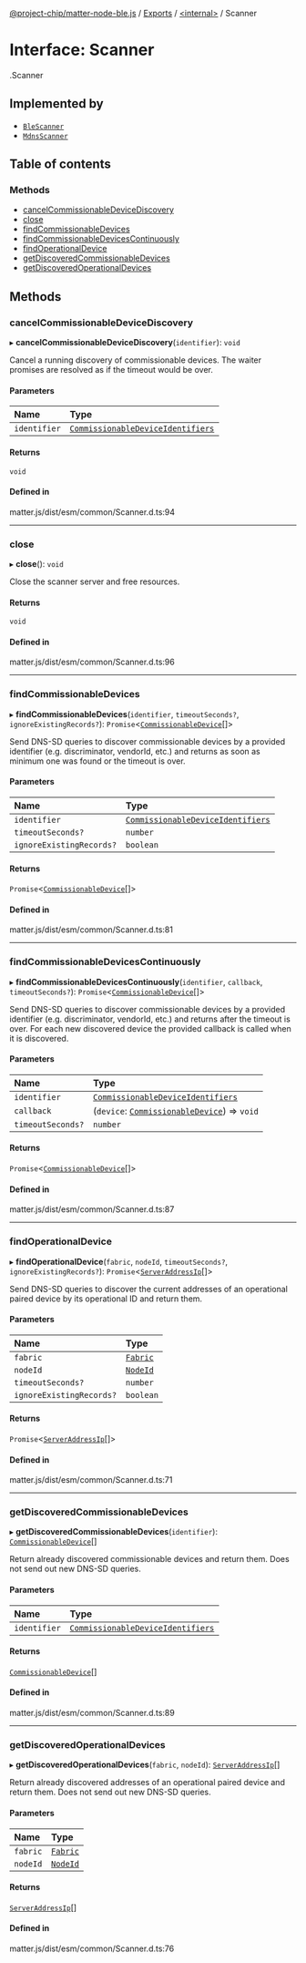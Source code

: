 [@project-chip/matter-node-ble.js](../README.md) / [Exports](../modules.md) / [<internal\>](../modules/internal_.md) / Scanner

# Interface: Scanner

[<internal>](../modules/internal_.md).Scanner

## Implemented by

- [`BleScanner`](../classes/BleScanner.md)
- [`MdnsScanner`](../classes/internal_.MdnsScanner.md)

## Table of contents

### Methods

- [cancelCommissionableDeviceDiscovery](internal_.Scanner.md#cancelcommissionabledevicediscovery)
- [close](internal_.Scanner.md#close)
- [findCommissionableDevices](internal_.Scanner.md#findcommissionabledevices)
- [findCommissionableDevicesContinuously](internal_.Scanner.md#findcommissionabledevicescontinuously)
- [findOperationalDevice](internal_.Scanner.md#findoperationaldevice)
- [getDiscoveredCommissionableDevices](internal_.Scanner.md#getdiscoveredcommissionabledevices)
- [getDiscoveredOperationalDevices](internal_.Scanner.md#getdiscoveredoperationaldevices)

## Methods

### cancelCommissionableDeviceDiscovery

▸ **cancelCommissionableDeviceDiscovery**(`identifier`): `void`

Cancel a running discovery of commissionable devices. The waiter promises are resolved as if the timeout would
be over.

#### Parameters

| Name | Type |
| :------ | :------ |
| `identifier` | [`CommissionableDeviceIdentifiers`](../modules/internal_.md#commissionabledeviceidentifiers) |

#### Returns

`void`

#### Defined in

matter.js/dist/esm/common/Scanner.d.ts:94

___

### close

▸ **close**(): `void`

Close the scanner server and free resources.

#### Returns

`void`

#### Defined in

matter.js/dist/esm/common/Scanner.d.ts:96

___

### findCommissionableDevices

▸ **findCommissionableDevices**(`identifier`, `timeoutSeconds?`, `ignoreExistingRecords?`): `Promise`<[`CommissionableDevice`](../modules/internal_.md#commissionabledevice)[]\>

Send DNS-SD queries to discover commissionable devices by a provided identifier (e.g. discriminator,
vendorId, etc.) and returns as soon as minimum one was found or the timeout is over.

#### Parameters

| Name | Type |
| :------ | :------ |
| `identifier` | [`CommissionableDeviceIdentifiers`](../modules/internal_.md#commissionabledeviceidentifiers) |
| `timeoutSeconds?` | `number` |
| `ignoreExistingRecords?` | `boolean` |

#### Returns

`Promise`<[`CommissionableDevice`](../modules/internal_.md#commissionabledevice)[]\>

#### Defined in

matter.js/dist/esm/common/Scanner.d.ts:81

___

### findCommissionableDevicesContinuously

▸ **findCommissionableDevicesContinuously**(`identifier`, `callback`, `timeoutSeconds?`): `Promise`<[`CommissionableDevice`](../modules/internal_.md#commissionabledevice)[]\>

Send DNS-SD queries to discover commissionable devices by a provided identifier (e.g. discriminator,
vendorId, etc.) and returns after the timeout is over. For each new discovered device the provided callback is
called when it is discovered.

#### Parameters

| Name | Type |
| :------ | :------ |
| `identifier` | [`CommissionableDeviceIdentifiers`](../modules/internal_.md#commissionabledeviceidentifiers) |
| `callback` | (`device`: [`CommissionableDevice`](../modules/internal_.md#commissionabledevice)) => `void` |
| `timeoutSeconds?` | `number` |

#### Returns

`Promise`<[`CommissionableDevice`](../modules/internal_.md#commissionabledevice)[]\>

#### Defined in

matter.js/dist/esm/common/Scanner.d.ts:87

___

### findOperationalDevice

▸ **findOperationalDevice**(`fabric`, `nodeId`, `timeoutSeconds?`, `ignoreExistingRecords?`): `Promise`<[`ServerAddressIp`](../modules/internal_.md#serveraddressip)[]\>

Send DNS-SD queries to discover the current addresses of an operational paired device by its operational ID
and return them.

#### Parameters

| Name | Type |
| :------ | :------ |
| `fabric` | [`Fabric`](../classes/internal_.Fabric.md) |
| `nodeId` | [`NodeId`](../modules/internal_.md#nodeid) |
| `timeoutSeconds?` | `number` |
| `ignoreExistingRecords?` | `boolean` |

#### Returns

`Promise`<[`ServerAddressIp`](../modules/internal_.md#serveraddressip)[]\>

#### Defined in

matter.js/dist/esm/common/Scanner.d.ts:71

___

### getDiscoveredCommissionableDevices

▸ **getDiscoveredCommissionableDevices**(`identifier`): [`CommissionableDevice`](../modules/internal_.md#commissionabledevice)[]

Return already discovered commissionable devices and return them. Does not send out new DNS-SD queries.

#### Parameters

| Name | Type |
| :------ | :------ |
| `identifier` | [`CommissionableDeviceIdentifiers`](../modules/internal_.md#commissionabledeviceidentifiers) |

#### Returns

[`CommissionableDevice`](../modules/internal_.md#commissionabledevice)[]

#### Defined in

matter.js/dist/esm/common/Scanner.d.ts:89

___

### getDiscoveredOperationalDevices

▸ **getDiscoveredOperationalDevices**(`fabric`, `nodeId`): [`ServerAddressIp`](../modules/internal_.md#serveraddressip)[]

Return already discovered addresses of an operational paired device and return them. Does not send out new
DNS-SD queries.

#### Parameters

| Name | Type |
| :------ | :------ |
| `fabric` | [`Fabric`](../classes/internal_.Fabric.md) |
| `nodeId` | [`NodeId`](../modules/internal_.md#nodeid) |

#### Returns

[`ServerAddressIp`](../modules/internal_.md#serveraddressip)[]

#### Defined in

matter.js/dist/esm/common/Scanner.d.ts:76
